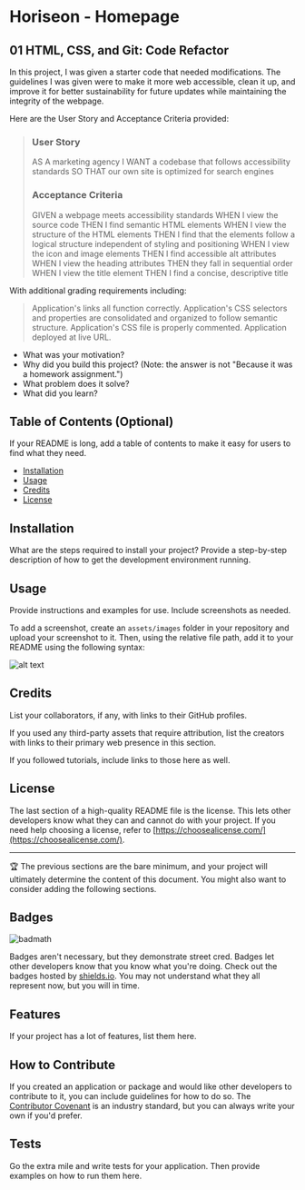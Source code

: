 # Horiseon - Homepage 

## 01 HTML, CSS, and Git: Code Refactor

In this project, I was given a starter code that needed modifications. The guidelines I was given were to make it more web accessible, clean it up, and improve it for better sustainability for future updates while maintaining the integrity of the webpage. 

Here are the User Story and Acceptance Criteria provided: 
> ### User Story
>AS A marketing agency
>I WANT a codebase that follows accessibility standards
>SO THAT our own site is optimized for search engines
>
> ### Acceptance Criteria
>GIVEN a webpage meets accessibility standards
>WHEN I view the source code
>THEN I find semantic HTML elements
>WHEN I view the structure of the HTML elements
>THEN I find that the elements follow a logical structure independent of styling and positioning
>WHEN I view the icon and image elements
>THEN I find accessible alt attributes
>WHEN I view the heading attributes
>THEN they fall in sequential order
>WHEN I view the title element
>THEN I find a concise, descriptive title
>

With additional grading requirements including:
>Application's links all function correctly.
>Application's CSS selectors and properties are consolidated and organized to follow semantic structure.
>Application's CSS file is properly commented.
>Application deployed at live URL.







- What was your motivation?
- Why did you build this project? (Note: the answer is not "Because it was a homework assignment.")
- What problem does it solve?
- What did you learn?

## Table of Contents (Optional)

If your README is long, add a table of contents to make it easy for users to find what they need.

- [Installation](#installation)
- [Usage](#usage)
- [Credits](#credits)
- [License](#license)

## Installation

What are the steps required to install your project? Provide a step-by-step description of how to get the development environment running.

## Usage

Provide instructions and examples for use. Include screenshots as needed.

To add a screenshot, create an `assets/images` folder in your repository and upload your screenshot to it. Then, using the relative file path, add it to your README using the following syntax:

![alt text](assets/images/screenshot.png)

## Credits

List your collaborators, if any, with links to their GitHub profiles.

If you used any third-party assets that require attribution, list the creators with links to their primary web presence in this section.

If you followed tutorials, include links to those here as well.

## License

The last section of a high-quality README file is the license. This lets other developers know what they can and cannot do with your project. If you need help choosing a license, refer to [https://choosealicense.com/](https://choosealicense.com/).

---

🏆 The previous sections are the bare minimum, and your project will ultimately determine the content of this document. You might also want to consider adding the following sections.

## Badges

![badmath](https://img.shields.io/github/languages/top/nielsenjared/badmath)

Badges aren't necessary, but they demonstrate street cred. Badges let other developers know that you know what you're doing. Check out the badges hosted by [shields.io](https://shields.io/). You may not understand what they all represent now, but you will in time.

## Features

If your project has a lot of features, list them here.

## How to Contribute

If you created an application or package and would like other developers to contribute to it, you can include guidelines for how to do so. The [Contributor Covenant](https://www.contributor-covenant.org/) is an industry standard, but you can always write your own if you'd prefer.

## Tests

Go the extra mile and write tests for your application. Then provide examples on how to run them here.